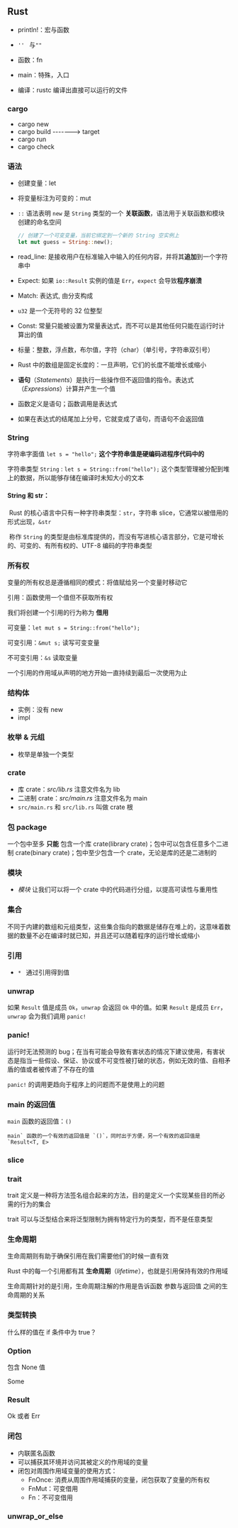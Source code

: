 ## Rust

- println!：宏与函数
- `'' `  与`""`
- 函数：fn
- main：特殊，入口

- 编译：rustc 编译出直接可以运行的文件



### cargo

- cargo new 
- cargo build -------> target
- cargo run
- cargo check



### 语法

- 创建变量：let

- 将变量标注为可变的：mut

- `::` 语法表明 `new` 是 `String` 类型的一个 **关联函数**，语法用于关联函数和模块创建的命名空间

  ```rust
  // 创建了一个可变变量，当前它绑定到一个新的 String 空实例上
  let mut guess = String::new();
  ```

- read_line: 是接收用户在标准输入中输入的任何内容，并将其**追加**到一个字符串中

- Expect: 如果 `io::Result` 实例的值是 `Err`，`expect` 会导致**程序崩溃**

- Match: 表达式, 由分支构成

- `u32` 是一个无符号的 32 位整型

- Const: 常量只能被设置为常量表达式，而不可以是其他任何只能在运行时计算出的值

- 标量：整数，浮点数，布尔值，字符（char）（单引号，字符串双引号）

-  Rust 中的数组是固定长度的：一旦声明，它们的长度不能增长或缩小

- **语句**（*Statements*）是执行一些操作但不返回值的指令。表达式（*Expressions*）计算并产生一个值

- 函数定义是语句；函数调用是表达式

- 如果在表达式的结尾加上分号，它就变成了语句，而语句不会返回值



### String

字符串字面值 `let s = "hello";`  **这个字符串值是硬编码进程序代码中的**

字符串类型 `String` : `let s = String::from("hello");`    这个类型管理被分配到堆上的数据，所以能够存储在编译时未知大小的文本

#### String 和 str：

​	Rust 的核心语言中只有一种字符串类型：`str`，字符串 slice，它通常以被借用的形式出现，`&str`

​	称作 `String` 的类型是由标准库提供的，而没有写进核心语言部分，它是可增长的、可变的、有所有权的、UTF-8 编码的字符串类型





### 所有权

变量的所有权总是遵循相同的模式：将值赋给另一个变量时移动它

引用：函数使用一个值但不获取所有权

我们将创建一个引用的行为称为 **借用**



可变量：`let mut s = String::from("hello");`

可变引用：`&mut s;` 读写可变变量

不可变引用：`&s`   读取变量



一个引用的作用域从声明的地方开始一直持续到最后一次使用为止



### 结构体

- 实例：没有 new
- impl



### 枚举 & 元组

- 枚举是单独一个类型





### crate

- 库 crate：*src/lib.rs*   注意文件名为 lib
- 二进制 crate：*src/main.rs*   注意文件名为 main
- `src/main.rs` 和 `src/lib.rs` 叫做 crate 根



### 包 package

一个包中至多 **只能** 包含一个库 crate(library crate)；包中可以包含任意多个二进制 crate(binary crate)；包中至少包含一个 crate，无论是库的还是二进制的



### 模块

- *模块* 让我们可以将一个 crate 中的代码进行分组，以提高可读性与重用性





### 集合

不同于内建的数组和元组类型，这些集合指向的数据是储存在堆上的，这意味着数据的数量不必在编译时就已知，并且还可以随着程序的运行增长或缩小





### 引用

- `* ` 通过引用得到值





### unwrap

如果 `Result` 值是成员 `Ok`，`unwrap` 会返回 `Ok` 中的值。如果 `Result` 是成员 `Err`，`unwrap` 会为我们调用 `panic!`



### panic!

运行时无法预测的 bug；在当有可能会导致有害状态的情况下建议使用，有害状态是指当一些假设、保证、协议或不可变性被打破的状态，例如无效的值、自相矛盾的值或者被传递了不存在的值 

`panic!` 的调用更趋向于程序上的问题而不是使用上的问题



### main 的返回值

`main` 函数的返回值：`()`

```
main` 函数的一个有效的返回值是 `()`，同时出于方便，另一个有效的返回值是 `Result<T, E>
```





### slice





### trait

trait 定义是一种将方法签名组合起来的方法，目的是定义一个实现某些目的所必需的行为的集合

trait 可以与泛型结合来将泛型限制为拥有特定行为的类型，而不是任意类型







### 生命周期

生命周期则有助于确保引用在我们需要他们的时候一直有效

Rust 中的每一个引用都有其 **生命周期**（*lifetime*），也就是引用保持有效的作用域

生命周期针对的是引用，生命周期注解的作用是告诉函数 参数与返回值 之间的生命周期的关系





### 类型转换

什么样的值在 if 条件中为 true？





### Option

包含 None 值

Some





### Result

Ok 或者 Err





### 闭包

- 内联匿名函数
- 可以捕获其环境并访问其被定义的作用域的变量
- 闭包对周围作用域变量的使用方式：
  - FnOnce: 消费从周围作用域捕获的变量，闭包获取了变量的所有权
  - FnMut：可变借用
  - Fn：不可变借用



### unwrap_or_else

